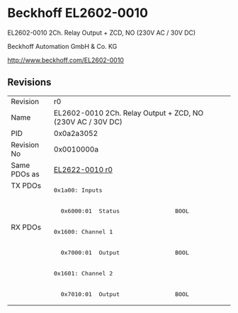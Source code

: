 # Beckhoff EL2602-0010

EL2602-0010 2Ch. Relay Output + ZCD, NO (230V AC / 30V DC)

Beckhoff Automation GmbH & Co. KG

http://www.beckhoff.com/EL2602-0010

## Revisions
<table>
<tr >
<td>Revision</td>
<td><div class="foo">r0</div></td>
</tr>
<tr >
<td>Name</td>
<td><div class="foo">EL2602-0010 2Ch. Relay Output + ZCD, NO (230V AC / 30V DC)</div></td>
</tr>
<tr >
<td>PID</td>
<td><div class="foo">0x0a2a3052</div></td>
</tr>
<tr >
<td>Revision No</td>
<td>0x0010000a</td>
</tr>
<tr >
<td>Same PDOs as</td>
<td><a href="EL2622-0010">EL2622-0010 r0</a></td>
</tr>
<tr class="txpdo pdosection">
<td rowspan=2 valign=top>TX PDOs</td>
<td><pre>0x1a00: Inputs</pre></td>
<td></td>
</tr>
<tr class="txpdo">
<td><pre>  0x6000:01  Status                BOOL</pre></td>
</tr>
<tr class="rxpdo pdosection">
<td rowspan=4 valign=top>RX PDOs</td>
<td><pre>0x1600: Channel 1</pre></td>
<td></td>
</tr>
<tr class="rxpdo">
<td><pre>  0x7000:01  Output                BOOL</pre></td>
</tr>
<tr class="rxpdo pdosection">
<td><pre>0x1601: Channel 2</pre></td>
</tr>
<tr class="rxpdo">
<td><pre>  0x7010:01  Output                BOOL</pre></td>
</tr>
</table>
